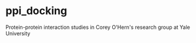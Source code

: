 # ppi_docking
Protein-protein interaction studies in Corey O'Hern's research group at Yale University
